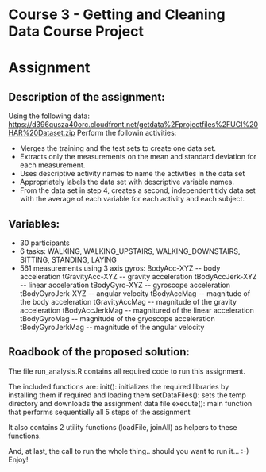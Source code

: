 # Course 3 - Getting and Cleaning Data Course Project
# Assignment

## Description of the assignment:
Using the following data: https://d396qusza40orc.cloudfront.net/getdata%2Fprojectfiles%2FUCI%20HAR%20Dataset.zip
Perform the followin activities:
  * Merges the training and the test sets to create one data set.
  * Extracts only the measurements on the mean and standard deviation for each measurement.
  * Uses descriptive activity names to name the activities in the data set
  * Appropriately labels the data set with descriptive variable names.
  * From the data set in step 4, creates a second, independent tidy data set with the average of each variable for each activity and each subject.

## Variables:
  * 30 participants
  * 6 tasks: WALKING, WALKING_UPSTAIRS, WALKING_DOWNSTAIRS, SITTING, STANDING, LAYING
  * 561 measurements using 3 axis gyros:
    BodyAcc-XYZ -- body acceleration
    tGravityAcc-XYZ -- gravity acceleration
    tBodyAccJerk-XYZ -- linear acceleration
    tBodyGyro-XYZ -- gyroscope acceleration
    tBodyGyroJerk-XYZ -- angular velocity
    tBodyAccMag -- magnitude of the body acceleration
    tGravityAccMag -- magnitude of the gravity acceleration
    tBodyAccJerkMag -- magnitured of the linear acceleration
    tBodyGyroMag -- magnitude of the gryoscope acceleration
    tBodyGyroJerkMag -- magnitude of the angular velocity
    
## Roadbook of the proposed solution:
The file run_analysis.R contains all required code to run this assignment.

The included functions are:
init(): initializes the required libraries by installing them if required and loading them
setDataFiles(): sets the temp directory and downloads the assignment data file
execute(): main function that performs sequentially all 5 steps of the assignment

It also contains 2 utility functions (loadFile, joinAll) as helpers to these functions.

And, at last, the call to run the whole thing.. should you want to run it... :-)
Enjoy!
